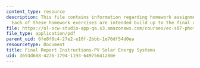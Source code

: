 ```yaml
---
content_type: resource
description: This file contains information regarding homework assignment instructions.
  Each of these homework exercises are intended build up to the final report.
file: https://ol-ocw-studio-app-qa.s3.amazonaws.com/courses/ec-s07-photovoltaic-solar-energy-systems-fall-2004/3693d68842761794119364975641280e_MITEC_S07F04_final_report.pdf
file_type: application/pdf
parent_uid: 6fe8f8c4-27e2-e10f-2bbb-1e76df54d0ea
resourcetype: Document
title: Final Report Instructions-PV Solar Energy Systems
uid: 3693d688-4276-1794-1193-64975641280e
---
```

